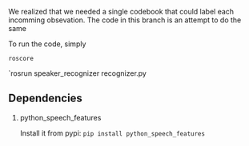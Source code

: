 
We realized that we needed a single codebook that could label each incomming obsevation. The code in this branch is an attempt to do the same

To run the code, simply

`roscore`

`rosrun speaker_recognizer recognizer.py

## Dependencies

1. python_speech_features

      Install it from pypi:    `pip install python_speech_features`
